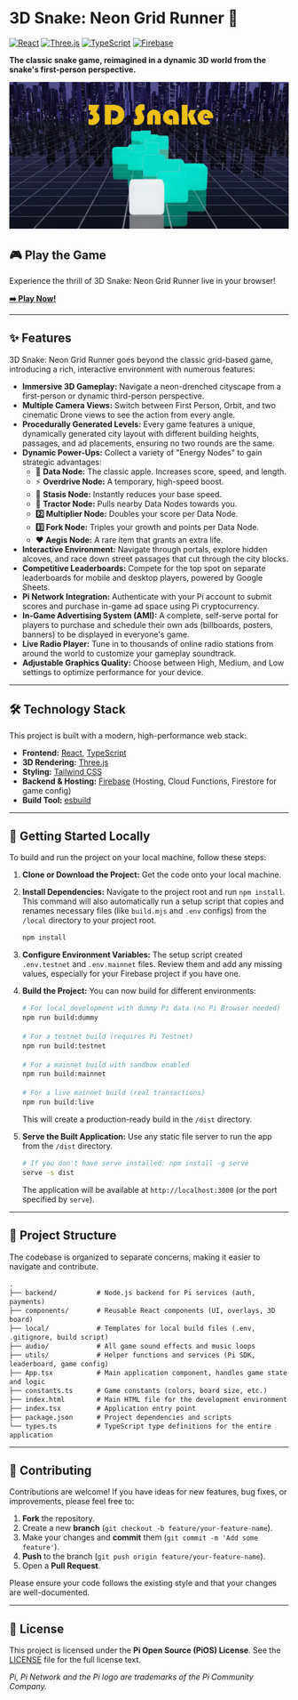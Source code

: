# 3D Snake: Neon Grid Runner 🐍

[![React](https://img.shields.io/badge/React-20232A?style=for-the-badge&logo=react&logoColor=61DAFB)](https://reactjs.org/)
[![Three.js](https://img.shields.io/badge/Three.js-000000?style=for-the-badge&logo=three.js&logoColor=white)](https://threejs.org/)
[![TypeScript](https://img.shields.io/badge/TypeScript-3178C6?style=for-the-badge&logo=typescript&logoColor=white)](https://www.typescriptlang.org/)
[![Firebase](https://img.shields.io/badge/Firebase-FFCA28?style=for-the-badge&logo=firebase&logoColor=black)](https://firebase.google.com/)

**The classic snake game, reimagined in a dynamic 3D world from the snake's first-person perspective.**

![3D Snake: Neon Grid Runner Banner](https://raw.githubusercontent.com/n3ptun3-dev/assets/refs/heads/main/images/Snake%20banner.jpg)

## 🎮 Play the Game

Experience the thrill of 3D Snake: Neon Grid Runner live in your browser!

**[➡️ Play Now!](https://d-snake-7a80a.web.app/)**

---

## ✨ Features

3D Snake: Neon Grid Runner goes beyond the classic grid-based game, introducing a rich, interactive environment with numerous features:

*   **Immersive 3D Gameplay:** Navigate a neon-drenched cityscape from a first-person or dynamic third-person perspective.
*   **Multiple Camera Views:** Switch between First Person, Orbit, and two cinematic Drone views to see the action from every angle.
*   **Procedurally Generated Levels:** Every game features a unique, dynamically generated city layout with different building heights, passages, and ad placements, ensuring no two rounds are the same.
*   **Dynamic Power-Ups:** Collect a variety of "Energy Nodes" to gain strategic advantages:
    *   🍎 **Data Node:** The classic apple. Increases score, speed, and length.
    *   ⚡ **Overdrive Node:** A temporary, high-speed boost.
    *   🐢 **Stasis Node:** Instantly reduces your base speed.
    *   🧲 **Tractor Node:** Pulls nearby Data Nodes towards you.
    *   **2️⃣ Multiplier Node:** Doubles your score per Data Node.
    *   **3️⃣ Fork Node:** Triples your growth and points per Data Node.
    *   ❤️ **Aegis Node:** A rare item that grants an extra life.
*   **Interactive Environment:** Navigate through portals, explore hidden alcoves, and race down street passages that cut through the city blocks.
*   **Competitive Leaderboards:** Compete for the top spot on separate leaderboards for mobile and desktop players, powered by Google Sheets.
*   **Pi Network Integration:** Authenticate with your Pi account to submit scores and purchase in-game ad space using Pi cryptocurrency.
*   **In-Game Advertising System (AMI):** A complete, self-serve portal for players to purchase and schedule their own ads (billboards, posters, banners) to be displayed in everyone's game.
*   **Live Radio Player:** Tune in to thousands of online radio stations from around the world to customize your gameplay soundtrack.
*   **Adjustable Graphics Quality:** Choose between High, Medium, and Low settings to optimize performance for your device.

---

## 🛠️ Technology Stack

This project is built with a modern, high-performance web stack:

*   **Frontend:** [React](https://reactjs.org/), [TypeScript](https://www.typescriptlang.org/)
*   **3D Rendering:** [Three.js](https://threejs.org/)
*   **Styling:** [Tailwind CSS](https://tailwindcss.com/)
*   **Backend & Hosting:** [Firebase](https://firebase.google.com/) (Hosting, Cloud Functions, Firestore for game config)
*   **Build Tool:** [esbuild](https://esbuild.github.io/)

---

## 🚀 Getting Started Locally

To build and run the project on your local machine, follow these steps:

1.  **Clone or Download the Project:**
    Get the code onto your local machine.

2.  **Install Dependencies:**
    Navigate to the project root and run `npm install`. This command will also automatically run a setup script that copies and renames necessary files (like `build.mjs` and `.env` configs) from the `/local` directory to your project root.
    ```bash
    npm install
    ```

3.  **Configure Environment Variables:**
    The setup script created `.env.testnet` and `.env.mainnet` files. Review them and add any missing values, especially for your Firebase project if you have one.

4.  **Build the Project:**
    You can now build for different environments:
    ```bash
    # For local development with dummy Pi data (no Pi Browser needed)
    npm run build:dummy

    # For a testnet build (requires Pi Testnet)
    npm run build:testnet

    # For a mainnet build with sandbox enabled
    npm run build:mainnet
    
    # For a live mainnet build (real transactions)
    npm run build:live
    ```
    This will create a production-ready build in the `/dist` directory.

5.  **Serve the Built Application:**
    Use any static file server to run the app from the `/dist` directory.
    ```bash
    # If you don't have serve installed: npm install -g serve
    serve -s dist
    ```
    The application will be available at `http://localhost:3000` (or the port specified by `serve`).

---

## 📂 Project Structure

The codebase is organized to separate concerns, making it easier to navigate and contribute.

```
.
├── backend/          # Node.js backend for Pi services (auth, payments)
├── components/       # Reusable React components (UI, overlays, 3D board)
├── local/            # Templates for local build files (.env, .gitignore, build script)
├── audio/            # All game sound effects and music loops
├── utils/            # Helper functions and services (Pi SDK, leaderboard, game config)
├── App.tsx           # Main application component, handles game state and logic
├── constants.ts      # Game constants (colors, board size, etc.)
├── index.html        # Main HTML file for the development environment
├── index.tsx         # Application entry point
├── package.json      # Project dependencies and scripts
└── types.ts          # TypeScript type definitions for the entire application
```

---

## 🤝 Contributing

Contributions are welcome! If you have ideas for new features, bug fixes, or improvements, please feel free to:

1.  **Fork** the repository.
2.  Create a new **branch** (`git checkout -b feature/your-feature-name`).
3.  Make your changes and **commit** them (`git commit -m 'Add some feature'`).
4.  **Push** to the branch (`git push origin feature/your-feature-name`).
5.  Open a **Pull Request**.

Please ensure your code follows the existing style and that your changes are well-documented.

---

## 📜 License

This project is licensed under the **Pi Open Source (PiOS) License**. See the [LICENSE](LICENSE) file for the full license text.

*Pi, Pi Network and the Pi logo are trademarks of the Pi Community Company.*